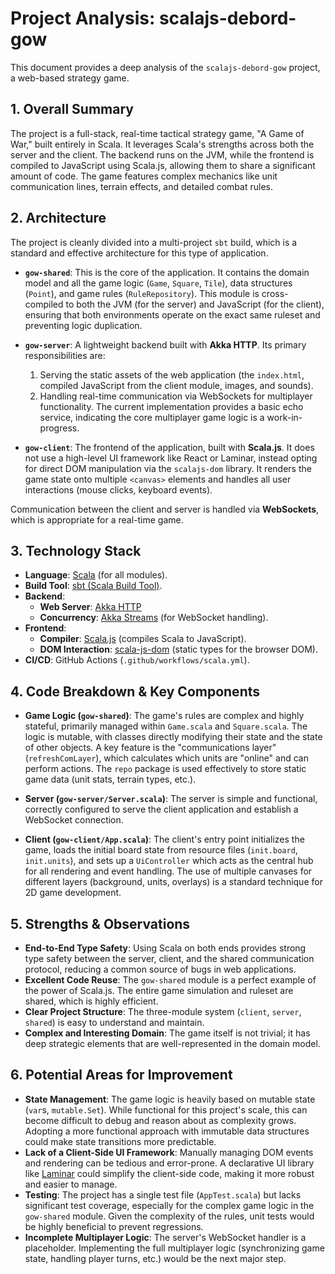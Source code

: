 # Project Analysis: scalajs-debord-gow

This document provides a deep analysis of the `scalajs-debord-gow` project, a web-based strategy game.

## 1. Overall Summary

The project is a full-stack, real-time tactical strategy game, "A Game of War," built entirely in Scala. It leverages Scala's strengths across both the server and the client. The backend runs on the JVM, while the frontend is compiled to JavaScript using Scala.js, allowing them to share a significant amount of code. The game features complex mechanics like unit communication lines, terrain effects, and detailed combat rules.

## 2. Architecture

The project is cleanly divided into a multi-project `sbt` build, which is a standard and effective architecture for this type of application.

-   **`gow-shared`**: This is the core of the application. It contains the domain model and all the game logic (`Game`, `Square`, `Tile`), data structures (`Point`), and game rules (`RuleRepository`). This module is cross-compiled to both the JVM (for the server) and JavaScript (for the client), ensuring that both environments operate on the exact same ruleset and preventing logic duplication.

-   **`gow-server`**: A lightweight backend built with **Akka HTTP**. Its primary responsibilities are:
    1.  Serving the static assets of the web application (the `index.html`, compiled JavaScript from the client module, images, and sounds).
    2.  Handling real-time communication via WebSockets for multiplayer functionality. The current implementation provides a basic echo service, indicating the core multiplayer game logic is a work-in-progress.

-   **`gow-client`**: The frontend of the application, built with **Scala.js**. It does not use a high-level UI framework like React or Laminar, instead opting for direct DOM manipulation via the `scalajs-dom` library. It renders the game state onto multiple `<canvas>` elements and handles all user interactions (mouse clicks, keyboard events).

Communication between the client and server is handled via **WebSockets**, which is appropriate for a real-time game.

## 3. Technology Stack

-   **Language**: [Scala](https://www.scala-lang.org/) (for all modules).
-   **Build Tool**: [sbt (Scala Build Tool)](https://www.scala-sbt.org/).
-   **Backend**:
    -   **Web Server**: [Akka HTTP](https://doc.akka.io/docs/akka-http/current/)
    -   **Concurrency**: [Akka Streams](https://doc.akka.io/docs/akka/current/stream/index.html) (for WebSocket handling).
-   **Frontend**:
    -   **Compiler**: [Scala.js](https://www.scala-js.org/) (compiles Scala to JavaScript).
    -   **DOM Interaction**: [scala-js-dom](https://scala-js.github.io/scala-js-dom/) (static types for the browser DOM).
-   **CI/CD**: GitHub Actions (`.github/workflows/scala.yml`).

## 4. Code Breakdown & Key Components

-   **Game Logic (`gow-shared`)**: The game's rules are complex and highly stateful, primarily managed within `Game.scala` and `Square.scala`. The logic is mutable, with classes directly modifying their state and the state of other objects. A key feature is the "communications layer" (`refreshComLayer`), which calculates which units are "online" and can perform actions. The `repo` package is used effectively to store static game data (unit stats, terrain types, etc.).

-   **Server (`gow-server/Server.scala`)**: The server is simple and functional, correctly configured to serve the client application and establish a WebSocket connection.

-   **Client (`gow-client/App.scala`)**: The client's entry point initializes the game, loads the initial board state from resource files (`init.board`, `init.units`), and sets up a `UiController` which acts as the central hub for all rendering and event handling. The use of multiple canvases for different layers (background, units, overlays) is a standard technique for 2D game development.

## 5. Strengths & Observations

-   **End-to-End Type Safety**: Using Scala on both ends provides strong type safety between the server, client, and the shared communication protocol, reducing a common source of bugs in web applications.
-   **Excellent Code Reuse**: The `gow-shared` module is a perfect example of the power of Scala.js. The entire game simulation and ruleset are shared, which is highly efficient.
-   **Clear Project Structure**: The three-module system (`client`, `server`, `shared`) is easy to understand and maintain.
-   **Complex and Interesting Domain**: The game itself is not trivial; it has deep strategic elements that are well-represented in the domain model.

## 6. Potential Areas for Improvement

-   **State Management**: The game logic is heavily based on mutable state (`var`s, `mutable.Set`). While functional for this project's scale, this can become difficult to debug and reason about as complexity grows. Adopting a more functional approach with immutable data structures could make state transitions more predictable.
-   **Lack of a Client-Side UI Framework**: Manually managing DOM events and rendering can be tedious and error-prone. A declarative UI library like [Laminar](https://laminar.dev/) could simplify the client-side code, making it more robust and easier to manage.
-   **Testing**: The project has a single test file (`AppTest.scala`) but lacks significant test coverage, especially for the complex game logic in the `gow-shared` module. Given the complexity of the rules, unit tests would be highly beneficial to prevent regressions.
-   **Incomplete Multiplayer Logic**: The server's WebSocket handler is a placeholder. Implementing the full multiplayer logic (synchronizing game state, handling player turns, etc.) would be the next major step.
